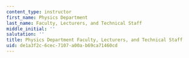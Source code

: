 ```yaml
---
content_type: instructor
first_name: Physics Department
last_name: Faculty, Lecturers, and Technical Staff
middle_initial: ''
salutation: ''
title: Physics Department Faculty, Lecturers, and Technical Staff
uid: de1a3f2c-6cec-7107-a00a-b69ca71460cd
---
```

